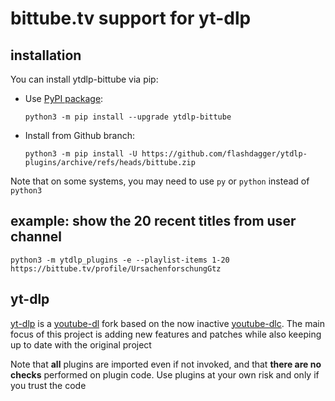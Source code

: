 # bittube.tv support for yt-dlp

## installation

You can install ytdlp-bittube via pip:

* Use [PyPI package](https://pypi.org/project/yt-dlp):

  `python3 -m pip install --upgrade ytdlp-bittube`
* Install from Github branch:

  `python3 -m pip install -U https://github.com/flashdagger/ytdlp-plugins/archive/refs/heads/bittube.zip`

Note that on some systems, you may need to use `py` or `python` instead of `python3`

## example: show the 20 recent titles from user channel

`python3 -m ytdlp_plugins -e --playlist-items 1-20 https://bittube.tv/profile/UrsachenforschungGtz`

## yt-dlp

[yt-dlp](https://github.com/yt-dlp/yt-dlp) is a [youtube-dl](https://github.com/ytdl-org/youtube-dl) fork based on the now
inactive [youtube-dlc](https://github.com/blackjack4494/yt-dlc). The main focus of this project is adding new features
and patches while also keeping up to date with the original project

Note that **all** plugins are imported even if not invoked, and that **there are no checks** performed on plugin code.
Use plugins at your own risk and only if you trust the code

